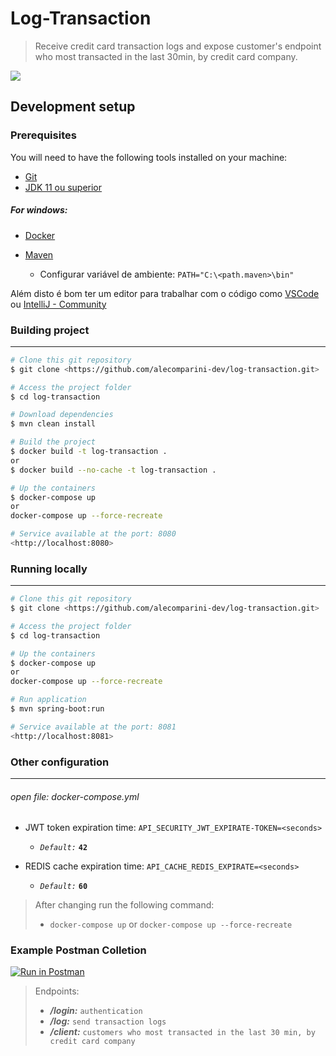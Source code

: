 # Log-Transaction
> Receive credit card transaction logs and expose customer's endpoint who most transacted in the last 30min, by credit card company.

<img src="https://img.shields.io/badge/license-MIT-green"/>


## Development setup
### Prerequisites
You will need to have the following tools installed on your machine:
- [Git](https://git-scm.com)
- [JDK 11 ou superior](https://www.java.com/pt-BR/download/)

##### For windows:
- [Docker](https://docs.docker.com/desktop/windows/install/)
- [Maven](https://maven.apache.org/guides/getting-started/windows-prerequisites.html#maven-on-windows)

  - Configurar variável de ambiente: `PATH="C:\<path.maven>\bin"`   
  
Além disto é bom ter um editor para trabalhar com o código como [VSCode](https://code.visualstudio.com/)
ou [IntelliJ - Community](https://www.jetbrains.com/pt-br/idea/download/#section=windows)

### Building project
- --
```sh
# Clone this git repository
$ git clone <https://github.com/alecomparini-dev/log-transaction.git>

# Access the project folder 
$ cd log-transaction

# Download dependencies 
$ mvn clean install

# Build the project
$ docker build -t log-transaction .
or
$ docker build --no-cache -t log-transaction .

# Up the containers
$ docker-compose up
or
docker-compose up --force-recreate

# Service available at the port: 8080 
<http://localhost:8080>
```

### Running locally
- --
```sh
# Clone this git repository
$ git clone <https://github.com/alecomparini-dev/log-transaction.git>

# Access the project folder 
$ cd log-transaction

# Up the containers
$ docker-compose up
or
docker-compose up --force-recreate

# Run application
$ mvn spring-boot:run

# Service available at the port: 8081 
<http://localhost:8081>
```

### Other configuration
- --
###### open file: _docker-compose.yml_
- JWT token expiration time: `API_SECURITY_JWT_EXPIRATE-TOKEN=<seconds>`
  - *`Default:`* **`42`** 
  

- REDIS cache expiration time: `API_CACHE_REDIS_EXPIRATE=<seconds>`
  - *`Default:`* **`60`**

> After changing run the following command: 
> - `docker-compose up`
> or
>`docker-compose up --force-recreate`

### Example Postman Colletion
[![Run in Postman](https://run.pstmn.io/button.svg)](https://god.gw.postman.com/run-collection/16009368-3ee32736-e7b3-478c-9f10-ee80ee66ff2a)

> Endpoints: 
>- _**/login:**_ `authentication`
>- _**/log:**_ `send transaction logs`
>- _**/client:**_ `customers who most transacted in the last 30 min, by credit card company`
